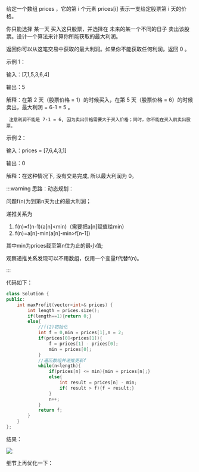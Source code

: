 给定一个数组 prices ，它的第 i 个元素 prices[i] 表示一支给定股票第 i 天的价格。



你只能选择 某一天 买入这只股票，并选择在 未来的某一个不同的日子 卖出该股票。设计一个算法来计算你所能获取的最大利润。



返回你可以从这笔交易中获取的最大利润。如果你不能获取任何利润，返回 0 。



示例 1：



输入：[7,1,5,3,6,4]

输出：5

解释：在第 2 天（股票价格 = 1）的时候买入，在第 5 天（股票价格 = 6）的时候卖出，最大利润 = 6-1 = 5 。

     注意利润不能是 7-1 = 6, 因为卖出价格需要大于买入价格；同时，你不能在买入前卖出股票。

示例 2：



输入：prices = [7,6,4,3,1]

输出：0

解释：在这种情况下, 没有交易完成, 所以最大利润为 0。





:::warning
思路：动态规划：

问题f(n)为到第n天为止的最大利润；

递推关系为

1. f(n)=f(n-1)(a[n]<min)（需要把a[n]赋值给min）
2. f(n)=a[n]-min(a[n]-min>f[n-1])

其中min为prices截至第n位为止的最小值;

观察递推关系发现可以不用数组，仅用一个变量f代替f(n)。

:::

代码如下：

```cpp
class Solution {
public:
    int maxProfit(vector<int>& prices) {
        int length = prices.size();
        if(length==1){return 0;}
        else{
            //f(2)初始化
            int f = 0,min = prices[1],n = 2;
            if(prices[0]<prices[1]){
                f = prices[1] - prices[0];
                min = prices[0];
            }
            //遍历数组并递推更新f
            while(n<length){
                if(prices[n] <= min){min = prices[n];}
                else{
                    int result = prices[n] - min;
                    if( result > f){f = result;}
                }
                n++;
            }
            return f;
        }
    }
};
```

结果：

![](https://cdn.nlark.com/yuque/0/2024/png/25562551/1727778741347-ed64e43b-1c39-461e-8b5b-9ccd3360d085.png)

细节上再优化一下：

